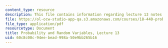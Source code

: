 ```yaml
---
content_type: resource
description: This file contains information regarding lecture 13 notes.
file: https://ol-ocw-studio-app-qa.s3.amazonaws.com/courses/18-440-probability-and-random-variables-spring-2014/60c8c00c94eebead998a50e9bb265b16_MIT18_440S14_Lecture13.pdf
file_type: application/pdf
resourcetype: Document
title: Probability and Random Variables, Lecture 13
uid: 60c8c00c-94ee-bead-998a-50e9bb265b16
---
```

